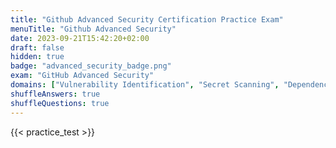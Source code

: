 ```yaml
---
title: "Github Advanced Security Certification Practice Exam"
menuTitle: "Github Advanced Security"
date: 2023-09-21T15:42:20+02:00
draft: false
hidden: true
badge: "advanced_security_badge.png"
exam: "GitHub Advanced Security"
domains: ["Vulnerability Identification", "Secret Scanning", "Dependency Management"]
shuffleAnswers: true
shuffleQuestions: true
---
```


{{< practice_test >}}
